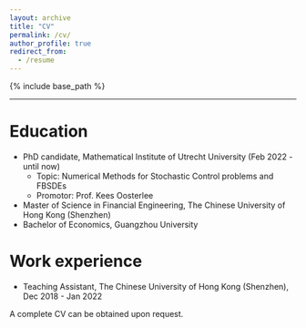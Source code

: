 ```yaml
---
layout: archive
title: "CV"
permalink: /cv/
author_profile: true
redirect_from:
  - /resume
---
```


{% include base_path %}

- - -

Education
====== 
+ PhD candidate, Mathematical Institute of Utrecht University (Feb 2022 - until now)
	+ Topic: Numerical Methods for Stochastic Control problems and FBSDEs
	+ Promotor: Prof. Kees Oosterlee
+ Master of Science in Financial Engineering, The Chinese University of Hong Kong (Shenzhen)
+ Bachelor of Economics, Guangzhou University

Work experience
====== 
+ Teaching Assistant, The Chinese University of Hong Kong (Shenzhen), Dec 2018 - Jan 2022


A complete CV can be obtained upon request.
